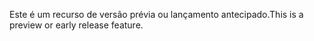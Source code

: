 <span data-ttu-id="36417-101">Este é um recurso de versão prévia ou lançamento antecipado.</span><span class="sxs-lookup"><span data-stu-id="36417-101">This is a preview or early release feature.</span></span>